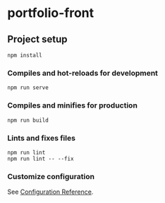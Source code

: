 # portfolio-front

## Project setup

```
npm install
```

### Compiles and hot-reloads for development

```
npm run serve
```

### Compiles and minifies for production

```
npm run build
```

### Lints and fixes files

```
npm run lint
npm run lint -- --fix
```

### Customize configuration

See [Configuration Reference](https://cli.vuejs.org/config/).
